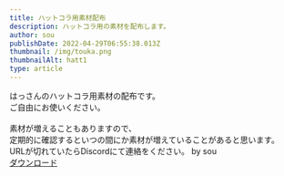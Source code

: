 ```yaml
---
title: ハットコラ用素材配布
description: ハットコラ用の素材を配布します。
author: sou
publishDate: 2022-04-29T06:55:38.013Z
thumbnail: /img/touka.png
thumbnailAlt: hatt1
type: article
---
```

はっさんのハットコラ用素材の配布です。<br>
ご自由にお使いください。<br>
<br>
素材が増えることもありますので、<br>
定期的に確認するといつの間にか素材が増えていることがあると思います。
<br>
URLが切れていたらDiscordにて連絡をください。 by sou
<br>
<a class="btn btn-primary rounded-pill px-5" href="https://drive.google.com/file/d/1pZxrfEhQH12KxNDZgoHmNmE_DJpT-lNZ/view?usp=sharing">ダウンロード</a>